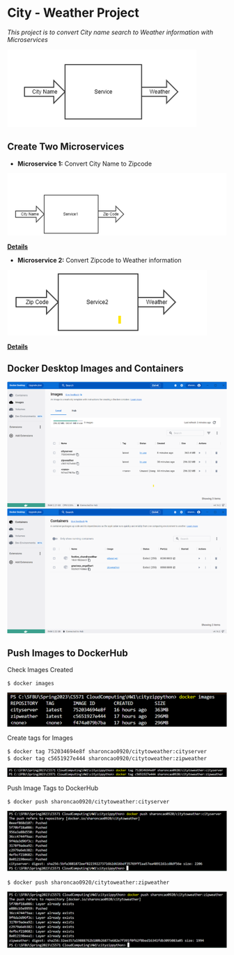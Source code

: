 # **City - Weather Project**
*This project is to convert City name search to Weather information with Microservices*

![My Image](./image/requirement.png)

## **Create Two Microservices**

* **Microservice 1:** Convert City Name to Zipcode

![My Image](./image/m1.png)

[**Details**](https://github.com/SharonCao0920/CloudComputing/tree/main/Docker/CityWeatherProject/CityZipcode)

* **Microservice 2:** Convert Zipcode to Weather information

![My Image](./image/m2.png)

[**Details**](https://github.com/SharonCao0920/CloudComputing/tree/main/Docker/CityWeatherProject/ZipWeather)

## **Docker Desktop Images and Containers**
![My Image](./image/images.png)
![My Image](./image/containers.png)


## **Push Images to DockerHub**
Check Images Created
```
$ docker images
```
![My Image](./image/localimage.png)

Create tags for Images
```
$ docker tag 752034694e8f sharoncao0920/citytoweather:cityserver 
$ docker tag c5651927e444 sharoncao0920/citytoweather:zipweather
```
![My Image](./image/createtags.png)

Push Image Tags to DockerHub
```
$ docker push sharoncao0920/citytoweather:cityserver
```
![My Image](./image/pushimage.png)

```
$ docker push sharoncao0920/citytoweather:zipweather
```
![My Image](./image/pushimage1.png)
